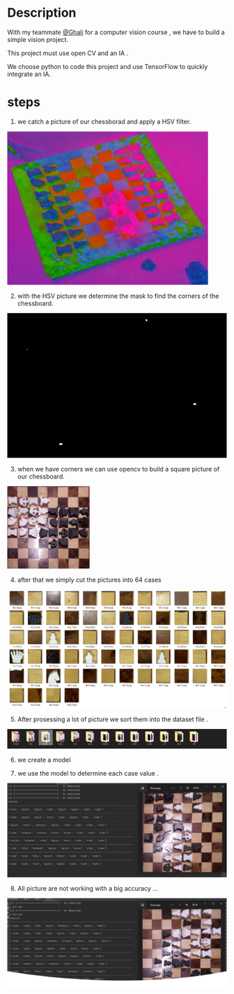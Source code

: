 # Description
With my teammate [@Ghali](https://github.com/Ghali9)
for a computer vision course , we have to build a simple vision project. 

This project must use open CV and an IA .

We choose python to code this project and use TensorFlow to quickly integrate  an IA.


# steps 

1) we catch a picture of our chessborad and apply a HSV filter.

![HSV](./img/HSV.PNG)

2) with the HSV picture we determine the mask to find the corners of the chessboard.

![MASK](./img/mask.PNG)

3) when we have corners we can use opencv to build a square picture of our chessboard.

![BOARD](./img/board.jpg)

4) after that we simply cut the pictures into 64 cases 

![cases](./img/cases.PNG)

5) After prosessing a lot of picture we sort them into the dataset file .

![dataset](./img/dataset.PNG)

6) we create a model 

7) we use the model to determine each case value . 

![result1](./img/result1.PNG)

8) All picture are not working with a big accuracy ...

![result2](./img/result2.PNG)

